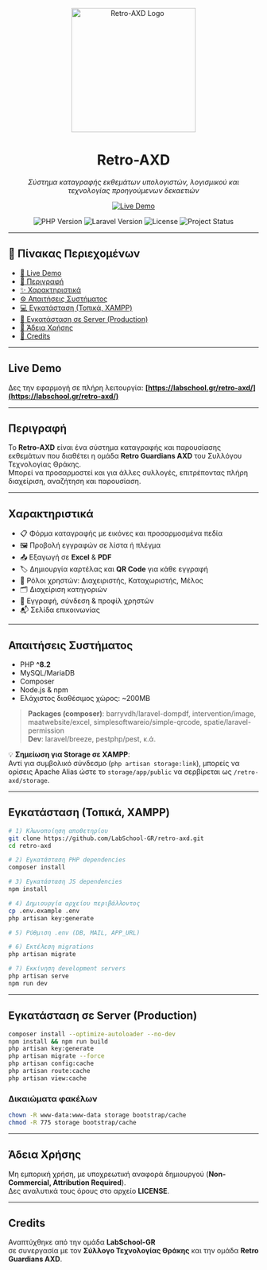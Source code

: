<p align="center">
  <img src="https://labschool.gr/retro-axd/storage/retro-guardians-axd-250px.png" alt="Retro-AXD Logo" width="250">
</p>

<h1 align="center">Retro-AXD</h1>
<p align="center">
  <em>Σύστημα καταγραφής εκθεμάτων υπολογιστών, λογισμικού και τεχνολογίας προηγούμενων δεκαετιών</em>
</p>

<p align="center">
  <a href="https://labschool.gr/retro-axd/" target="_blank">
    <img src="https://img.shields.io/badge/Δες_την_εφαρμογή-Online-success?style=for-the-badge&logo=laravel" alt="Live Demo">
  </a>
</p>

<p align="center">
  <img src="https://img.shields.io/badge/PHP-^8.2-blue?style=for-the-badge&logo=php" alt="PHP Version">
  <img src="https://img.shields.io/badge/Laravel-12.x-red?style=for-the-badge&logo=laravel" alt="Laravel Version">
  <img src="https://img.shields.io/github/license/LabSchool-GR/retro-axd?style=for-the-badge" alt="License">
  <img src="https://img.shields.io/badge/Status-Active-brightgreen?style=for-the-badge" alt="Project Status">
</p>

---

## 📑 Πίνακας Περιεχομένων
- [🔗 Live Demo](#live-demo)
- [📖 Περιγραφή](#περιγραφή)
- [✨ Χαρακτηριστικά](#χαρακτηριστικά)
- [⚙ Απαιτήσεις Συστήματος](#απαιτήσεις-συστήματος)
- [💻 Εγκατάσταση (Τοπικά, XAMPP)](#εγκατάσταση-τοπικά-xampp)
- [🚀 Εγκατάσταση σε Server (Production)](#εγκατάσταση-σε-server-production)
- [📜 Άδεια Χρήσης](#άδεια-χρήσης)
- [🤝 Credits](#credits)

---

## Live Demo
Δες την εφαρμογή σε πλήρη λειτουργία: **[https://labschool.gr/retro-axd/](https://labschool.gr/retro-axd/)**

---

## Περιγραφή
Το **Retro-AXD** είναι ένα σύστημα καταγραφής και παρουσίασης εκθεμάτων που διαθέτει η ομάδα **Retro Guardians AXD** του Συλλόγου Τεχνολογίας Θράκης.  
Μπορεί να προσαρμοστεί και για άλλες συλλογές, επιτρέποντας πλήρη διαχείριση, αναζήτηση και παρουσίαση.

---

## Χαρακτηριστικά
- 📋 Φόρμα καταγραφής με εικόνες και προσαρμοσμένα πεδία  
- 🖼 Προβολή εγγραφών σε λίστα ή πλέγμα  
- 📤 Εξαγωγή σε **Excel** & **PDF**  
- 🏷 Δημιουργία καρτέλας και **QR Code** για κάθε εγγραφή  
- 👥 Ρόλοι χρηστών: Διαχειριστής, Καταχωριστής, Μέλος  
- 🗂 Διαχείριση κατηγοριών  
- 🔑 Εγγραφή, σύνδεση & προφίλ χρηστών  
- 📬 Σελίδα επικοινωνίας

---

## Απαιτήσεις Συστήματος
- PHP **^8.2**
- MySQL/MariaDB
- Composer
- Node.js & npm
- Ελάχιστος διαθέσιμος χώρος: ~200MB

> **Packages (composer)**: barryvdh/laravel-dompdf, intervention/image, maatwebsite/excel, simplesoftwareio/simple-qrcode, spatie/laravel-permission  
> **Dev**: laravel/breeze, pestphp/pest, κ.ά.

💡 **Σημείωση για Storage σε XAMPP**:  
Αντί για συμβολικό σύνδεσμο (`php artisan storage:link`), μπορείς να ορίσεις Apache Alias ώστε το `storage/app/public` να σερβίρεται ως `/retro-axd/storage`.

---

## Εγκατάσταση (Τοπικά, XAMPP)

```bash
# 1) Κλωνοποίηση αποθετηρίου
git clone https://github.com/LabSchool-GR/retro-axd.git
cd retro-axd

# 2) Εγκατάσταση PHP dependencies
composer install

# 3) Εγκατάσταση JS dependencies
npm install

# 4) Δημιουργία αρχείου περιβάλλοντος
cp .env.example .env
php artisan key:generate

# 5) Ρύθμιση .env (DB, MAIL, APP_URL)

# 6) Εκτέλεση migrations
php artisan migrate

# 7) Εκκίνηση development servers
php artisan serve
npm run dev
```

---

## Εγκατάσταση σε Server (Production)

```bash
composer install --optimize-autoloader --no-dev
npm install && npm run build
php artisan key:generate
php artisan migrate --force
php artisan config:cache
php artisan route:cache
php artisan view:cache
```

### Δικαιώματα φακέλων

```bash
chown -R www-data:www-data storage bootstrap/cache
chmod -R 775 storage bootstrap/cache
```

---

## Άδεια Χρήσης
Μη εμπορική χρήση, με υποχρεωτική αναφορά δημιουργού (**Non-Commercial, Attribution Required**).  
Δες αναλυτικά τους όρους στο αρχείο **LICENSE**.

---

## Credits
Αναπτύχθηκε από την ομάδα **LabSchool-GR**  
σε συνεργασία με τον **Σύλλογο Τεχνολογίας Θράκης** και την ομάδα **Retro Guardians AXD**.
